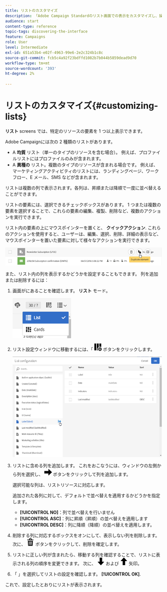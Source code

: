 ```yaml
---
title: リストのカスタマイズ
description: 「Adobe Campaign Standardのリスト画面での表示をカスタマイズし、操作する方法（要素の並べ替え、フィルタリング、削除または複製）について説明します。 リスト画面には、指定した 1 つまたは複数のリソースの表示要素が表示されます。」
audience: start
content-type: reference
topic-tags: discovering-the-interface
feature: Campaigns
role: User
level: Intermediate
exl-id: 651a53b4-e02f-4963-99e6-2e2c324b1c8c
source-git-commit: fcb5c4a92f23bdffd1082b7b044b5859dead9d70
workflow-type: tm+mt
source-wordcount: '393'
ht-degree: 2%

---
```


# リストのカスタマイズ{#customizing-lists}

**リスト** screens では、特定のリソースの要素を 1 つ以上表示できます。

Adobe Campaignには次の 2 種類のリストがあります。

* A **均質** リスト（単一のタイプのリソースを含む場合）。 例えば、プロファイルリストにはプロファイルのみが含まれます。
* A **異種の** リスト。複数のタイプのリソースが含まれる場合です。 例えば、マーケティングアクティビティのリストには、ランディングページ、ワークフロー、E メール、SMS などが含まれます。

リストは複数の列で表示されます。各列は、昇順または降順で一度に並べ替えることができます。

リストの要素には、選択できるチェックボックスがあります。 1 つまたは複数の要素を選択することで、これらの要素の編集、複製、削除など、複数のアクションを実行できます。

リスト内の要素の上にマウスポインターを置くと、 **クイックアクション**. これらのアクションを使用すると、ユーザーは、編集、選択、削除、詳細の表示など、マウスポインターを置いた要素に対して様々なアクションを実行できます。

![](assets/overview_list_quickactions.png)

また、リスト内の列を表示するかどうかを設定することもできます。 列を追加または削除するには：

1. 画面がにあることを確認します。 **リスト** モード。

   ![](assets/export_list_mode_switch.png)

1. リスト設定ウィンドウに移動するには、「 ![](assets/columnsettings.png) ボタンをクリックします。

   ![](assets/list_configuration1.png)

1. リストに含める列を追加します。 これをおこなうには、ウィンドウの左側から列を選択し、 ![](assets/arrowright.png) ボタンをクリックして列を追加します。

   選択可能な列は、リストリソースに対応します。

   追加された各列に対して、デフォルトで並べ替えを適用するかどうかを指定します。

   * **[!UICONTROL NO]**：列で並べ替えを行いません
   * **[!UICONTROL ASC]**：列に昇順（昇順）の並べ替えを適用します
   * **[!UICONTROL DESC]**：列に降順（降順）の並べ替えを適用します。

1. 削除する列に対応するボックスをオンにして、表示しない列を削除します。 次に、 ![](assets/delete.png) ボタンをクリックして、削除を確定します。
1. リストに正しい列が含まれたら、移動する列を確認することで、リストに表示される列の順序を変更できます。 次に、 ![](assets/arrowdown.png) および ![](assets/arrowup.png) 矢印。
1. 「 」を選択してリストの設定を確認します。 **[!UICONTROL OK]**.

これで、設定したとおりにリストが表示されます。
